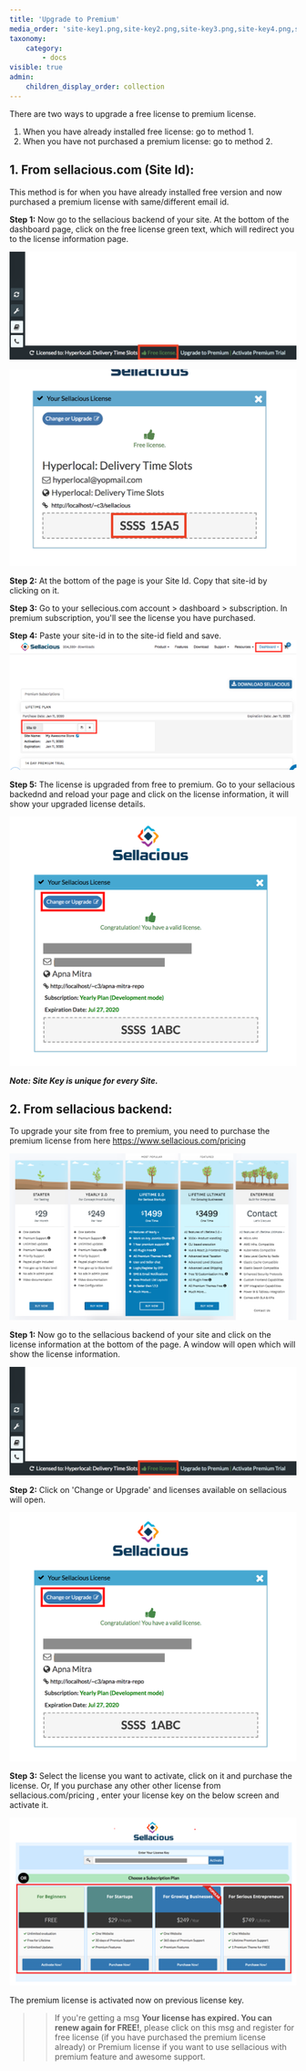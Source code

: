 ```yaml
---
title: 'Upgrade to Premium'
media_order: 'site-key1.png,site-key2.png,site-key3.png,site-key4.png,site-key5.png,pricing.png,site-id.png,Screen Shot 2020-05-12 at 9.49.38 AM.png'
taxonomy:
    category:
        - docs
visible: true
admin:
    children_display_order: collection
---
```


There are two ways to upgrade a free license to premium license.
1. When you have already installed free license: go to method 1.
2. When you have not purchased a premium license: go to method 2.

## **1. From sellacious.com (Site Id):**

This method is for when you have already installed free version and now purchased a premium license with same/different email id.  

**Step 1:** Now go to the sellacious backend of your site. At the bottom of the dashboard page, click on the free license green text, which will redirect you to the license information page.  

![](site-key1.png)

![](site-key5.png)

**Step 2:** At the bottom of the page is your Site Id. Copy that site-id by clicking on it.

**Step 3:** Go to your sellecious.com account > dashboard > subscription. In premium subscription, you'll see the license you have purchased.  

**Step 4:** Paste your site-id in to the site-id field and save.
![](Screen%20Shot%202020-05-12%20at%209.49.38%20AM.png)

**Step 5:** The license is upgraded from free to premium. Go to your sellacious backednd and reload your page and click on the license information, it will show your upgraded license details.

![](site-key2.png)

_**Note: Site Key is unique for every Site.**_

## **2. From sellacious backend:**

To upgrade your site from free to premium, you need to purchase the premium license from here https://www.sellacious.com/pricing

![](pricing.png)

**Step 1:** Now go to the sellacious backend of your site and click on the license information at the bottom of the page. A window will open which will show the license information.  

![](site-key1.png)

**Step 2:** Click on 'Change or Upgrade' and licenses available on sellacious will open.

![](site-key2.png)

**Step 3:** Select the license you want to activate, click on it and purchase the license. Or, If you purchase any other other license from sellacious.com/pricing , enter your license key on the below screen and activate it.

![](site-key3.png)

The premium license is activated now on previous license key.


>> If you're getting a msg **Your license has expired. You can renew again for FREE!**, please click on this msg and register for free license (if you have purchased the premium license already) or Premium license if you want to use sellacious with premium feature and awesome support.